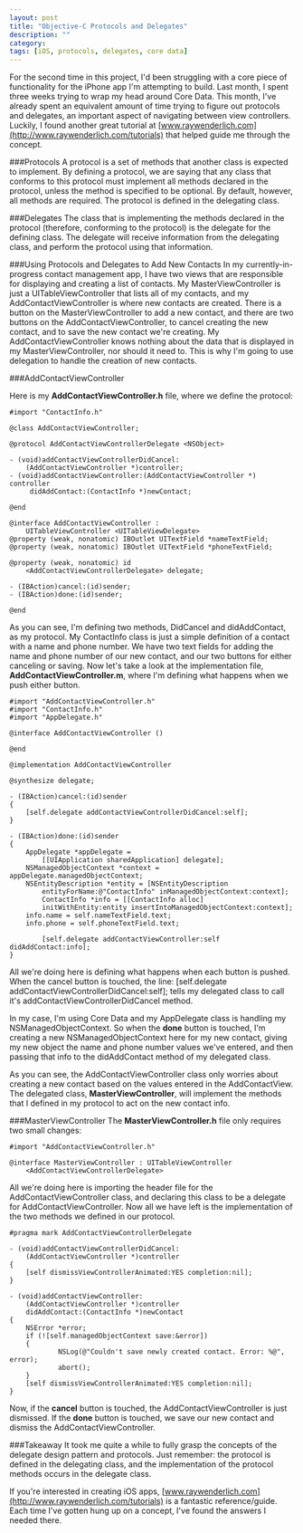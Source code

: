 ```yaml
---
layout: post
title: "Objective-C Protocols and Delegates"
description: ""
category: 
tags: [iOS, protocols, delegates, core data]
---
```


For the second time in this project, I'd been struggling with a core piece of functionality for the iPhone app I'm attempting to build. Last month, I spent three weeks trying to wrap my head around Core Data. This month, I've already spent an equivalent amount of time trying to figure out protocols and delegates, an important aspect of navigating between view controllers. Luckily, I found another great tutorial at [www.raywenderlich.com](http://www.raywenderlich.com/tutorials) that helped guide me through the concept. 

###Protocols 
A protocol is a set of methods that another class is expected to implement.
By defining a protocol, we are saying that any class that conforms to this protocol must implement all methods declared in the protocol, unless the method is specified to be optional. By default, however, all methods are required. The protocol is defined in the delegating class. 

###Delegates
The class that is implementing the methods declared in the protocol (therefore, conforming to the protocol) is the delegate for the defining class. The delegate will receive information from the delegating class, and perform the protocol using that information.

###Using Protocols and Delegates to Add New Contacts
In my currently-in-progress contact management app, I have two views that are responsible for displaying and creating a list of contacts. My MasterViewController is just a UITableViewController that lists all of my contacts, and my AddContactViewController is where new contacts are created. There is a button on the MasterViewController to add a new contact, and there are two buttons on the AddContactViewController, to cancel creating the new contact, and to save the new contact we're creating. My AddContactViewController knows nothing about the data that is displayed in my MasterViewController, nor should it need to. This is why I'm going to use delegation to handle the creation of new contacts.

###AddContactViewController

Here is my **AddContactViewController.h** file, where we define the protocol:

    #import "ContactInfo.h"
    
    @class AddContactViewController;
    
    @protocol AddContactViewControllerDelegate <NSObject>
    
    - (void)addContactViewControllerDidCancel:
	    (AddContactViewController *)controller;
    - (void)addContactViewController:(AddContactViewController *) controller
    	 didAddContact:(ContactInfo *)newContact;
    
    @end
    
    @interface AddContactViewController : 
        UITableViewController <UITableViewDelegate>
    @property (weak, nonatomic) IBOutlet UITextField *nameTextField;
    @property (weak, nonatomic) IBOutlet UITextField *phoneTextField;
    
    @property (weak, nonatomic) id 
    	<AddContactViewControllerDelegate> delegate;
    
    - (IBAction)cancel:(id)sender;
    - (IBAction)done:(id)sender;
    
    @end

As you can see, I'm defining two methods, DidCancel and didAddContact, as my protocol. My ContactInfo class is just a simple definition of a contact with a name and phone number. We have two text fields for adding the name and phone number of our new contact, and our two buttons for either canceling or saving. Now let's take a look at the implementation file, **AddContactViewController.m**, where I'm defining what happens when we push either button.

	#import "AddContactViewController.h"
	#import "ContactInfo.h"
	#import "AppDelegate.h"
	
	@interface AddContactViewController ()

	@end

	@implementation AddContactViewController

	@synthesize delegate;
	
	- (IBAction)cancel:(id)sender
    {    
        [self.delegate addContactViewControllerDidCancel:self];    
    }

	- (IBAction)done:(id)sender
	{
    	AppDelegate *appDelegate = 
    		[[UIApplication sharedApplication] delegate];
    	NSManagedObjectContext *context = appDelegate.managedObjectContext;
    	NSEntityDescription *entity = [NSEntityDescription
    		entityForName:@"ContactInfo" inManagedObjectContext:context];
	    	ContactInfo *info = [[ContactInfo alloc] 
	    	initWithEntity:entity insertIntoManagedObjectContext:context];
    	info.name = self.nameTextField.text;
    	info.phone = self.phoneTextField.text;
    	
        	[self.delegate addContactViewController:self didAddContact:info];
	}
	
All we're doing here is defining what happens when each button is pushed. When the cancel button is touched, the line:
    \[self.delegate addContactViewControllerDidCancel:self\];
tells my delegated class to call it's addContactViewControllerDidCancel method.

In my case, I'm using Core Data and my AppDelegate class is handling my NSManagedObjectContext. So when the **done** button is touched, I'm creating a new NSManagedObjectContext here for my new contact, giving my new object the name and phone number values we've entered, and then passing that info to the didAddContact method of my delegated class.

As you can see, the AddContactViewController class only worries about creating a new contact based on the values entered in the AddContactView. The delegated class, **MasterViewController**, will implement the methods that I defined in my protocol to act on the new contact info.

###MasterViewController
The **MasterViewController.h** file only requires two small changes:

	#import "AddContactViewController.h"
	
	@interface MasterViewController : UITableViewController
		<AddContactViewControllerDelegate>
All we're doing here is importing the header file for the AddContactViewController class, and declaring this class to be a delegate for AddContactViewController. Now all we have left is the implementation of the two methods we defined in our protocol.

	#pragma mark AddContactViewControllerDelegate

	- (void)addContactViewControllerDidCancel:
		(AddContactViewController *)controller
	{
    	[self dismissViewControllerAnimated:YES completion:nil];
	}

	- (void)addContactViewController:
		(AddContactViewController *)controller 
		didAddContact:(ContactInfo *)newContact
	{
    	NSError *error;
    	if (![self.managedObjectContext save:&error])
    	{
        		NSLog(@"Couldn't save newly created contact. Error: %@", error);
        		abort();
    	}
    	[self dismissViewControllerAnimated:YES completion:nil];
	}

Now, if the **cancel** button is touched, the AddContactViewController is just dismissed. If the **done** button is touched, we save our new contact and dismiss the AddContactViewController. 

###Takeaway
It took me quite a while to fully grasp the concepts of the delegate design pattern and protocols. Just remember: the protocol is defined in the delegating class, and 
the implementation of the protocol methods occurs in the delegate class.

If you're interested in creating iOS apps, [www.raywenderlich.com](http://www.raywenderlich.com/tutorials) is a fantastic reference/guide. Each time I've gotten hung up on a concept, I've found the answers I needed there.
